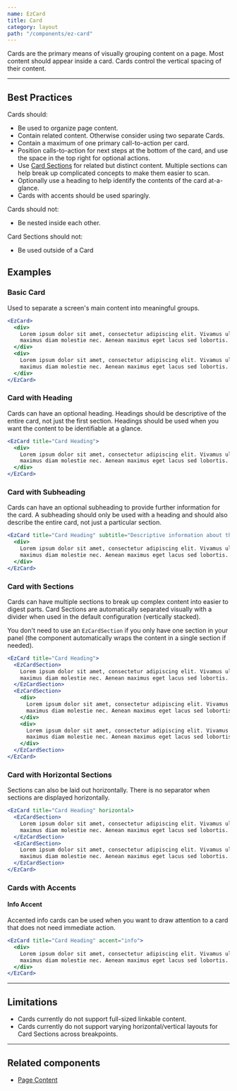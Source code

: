 ```yaml
---
name: EzCard
title: Card
category: layout
path: "/components/ez-card"
---
```


Cards are the primary means of visually grouping content on a page. Most content should appear inside a card. Cards control the vertical spacing of their content.

---

## Best Practices

Cards should:

* Be used to organize page content.
* Contain related content. Otherwise consider using two separate Cards.
* Contain a maximum of one primary call-to-action per card.
* Position calls-to-action for next steps at the bottom of the card, and use the space in the top right for optional actions.
* Use [Card Sections](#card-with-sections) for related but distinct content. Multiple sections can help break up complicated concepts to make them easier to scan.
* Optionally use a heading to help identify the contents of the card at-a-glance.
* Cards with accents should be used sparingly.

Cards should not:

* Be nested inside each other.

Card Sections should not:

* Be used outside of a Card

## Examples

### Basic Card

Used to separate a screen's main content into meaningful groups.

```jsx
<EzCard>
  <div>
    Lorem ipsum dolor sit amet, consectetur adipiscing elit. Vivamus ultrices finibus purus, in
    maximus diam molestie nec. Aenean maximus eget lacus sed lobortis.
  </div>
  <div>
    Lorem ipsum dolor sit amet, consectetur adipiscing elit. Vivamus ultrices finibus purus, in
    maximus diam molestie nec. Aenean maximus eget lacus sed lobortis.
  </div>
</EzCard>
```

### Card with Heading

Cards can have an optional heading. Headings should be descriptive of the entire card, not just the first section. Headings should be used when you want the content to be identifiable at a glance.

```jsx
<EzCard title="Card Heading">
  <div>
    Lorem ipsum dolor sit amet, consectetur adipiscing elit. Vivamus ultrices finibus purus, in
    maximus diam molestie nec. Aenean maximus eget lacus sed lobortis.
  </div>
</EzCard>
```

### Card with Subheading

Cards can have an optional subheading to provide further information for the card. A subheading should only be used with a heading and should also describe the entire card, not just a particular section.

```jsx
<EzCard title="Card Heading" subtitle="Descriptive information about the card">
  <div>
    Lorem ipsum dolor sit amet, consectetur adipiscing elit. Vivamus ultrices finibus purus, in
    maximus diam molestie nec. Aenean maximus eget lacus sed lobortis.
  </div>
</EzCard>
```

### Card with Sections

Cards can have multiple sections to break up complex content into easier to digest parts. Card Sections are automatically separated visually with a divider when used in the default configuration (vertically stacked).

You don't need to use an `EzCardSection` if you only have one section in your panel (the component automatically wraps the content in a single section if needed).

```jsx
<EzCard title="Card Heading">
  <EzCardSection>
    Lorem ipsum dolor sit amet, consectetur adipiscing elit. Vivamus ultrices finibus purus, in
    maximus diam molestie nec. Aenean maximus eget lacus sed lobortis.
  </EzCardSection>
  <EzCardSection>
    <div>
      Lorem ipsum dolor sit amet, consectetur adipiscing elit. Vivamus ultrices finibus purus, in
      maximus diam molestie nec. Aenean maximus eget lacus sed lobortis.
    </div>
    <div>
      Lorem ipsum dolor sit amet, consectetur adipiscing elit. Vivamus ultrices finibus purus, in
      maximus diam molestie nec. Aenean maximus eget lacus sed lobortis.
    </div>
  </EzCardSection>
</EzCard>
```

### Card with Horizontal Sections

Sections can also be laid out horizontally. There is no separator when sections are displayed horizontally.

```jsx
<EzCard title="Card Heading" horizontal>
  <EzCardSection>
    Lorem ipsum dolor sit amet, consectetur adipiscing elit. Vivamus ultrices finibus purus, in
    maximus diam molestie nec. Aenean maximus eget lacus sed lobortis.
  </EzCardSection>
  <EzCardSection>
    Lorem ipsum dolor sit amet, consectetur adipiscing elit. Vivamus ultrices finibus purus, in
    maximus diam molestie nec. Aenean maximus eget lacus sed lobortis.
  </EzCardSection>
</EzCard>
```

### Cards with Accents

#### Info Accent

Accented info cards can be used when you want to draw attention to a card that does not need immediate action.

```jsx
<EzCard title="Card Heading" accent="info">
  <div>
    Lorem ipsum dolor sit amet, consectetur adipiscing elit. Vivamus ultrices finibus purus, in
    maximus diam molestie nec. Aenean maximus eget lacus sed lobortis.
  </div>
</EzCard>
```

---

## Limitations

* Cards currently do not support full-sized linkable content.
* Cards currently do not support varying horizontal/vertical layouts for Card Sections across breakpoints.

---

## Related components

* [Page Content](/components/ez-page-content)
